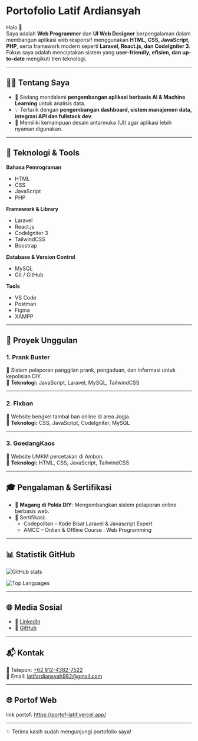 # Portofolio Latif Ardiansyah

Halo 👋  
Saya adalah **Web Programmer** dan **UI Web Designer** berpengalaman dalam membangun aplikasi web responsif menggunakan **HTML, CSS, JavaScript, PHP**, serta framework modern seperti **Laravel, React.js, dan CodeIgniter 3**.  
Fokus saya adalah menciptakan sistem yang **user-friendly, efisien, dan up-to-date** mengikuti tren teknologi.

---

## 👨‍💻 Tentang Saya
- 🌱 Sedang mendalami **pengembangan aplikasi berbasis AI & Machine Learning** untuk analisis data.  
- 💡 Tertarik dengan **pengembangan dashboard, sistem manajemen data, integrasi API dan fullstack dev**.  
- 🎨 Memiliki kemampuan desain antarmuka (UI) agar aplikasi lebih nyaman digunakan.  
 
---
## 🚀 Teknologi & Tools

**Bahasa Pemrograman**
- HTML  
- CSS  
- JavaScript  
- PHP

**Framework & Library**
- Laravel  
- React.js  
- CodeIgniter 3  
- TailwindCSS
- Boostrap

**Database & Version Control**
- MySQL  
- Git / GitHub  

**Tools**
- VS Code  
- Postman  
- Figma
- XAMPP

---

## 📌 Proyek Unggulan

### 1. Prank Buster
📖 Sistem pelaporan panggilan prank, pengaduan, dan informasi untuk kepolisian DIY.  
🔧 **Teknologi:** JavaScript, Laravel, MySQL, TailwindCSS  

---

### 2. Fixban
📖 Website bengkel tambal ban online di area Jogja.  
🔧 **Teknologi:** CSS, JavaScript, CodeIgniter, MySQL  

---

### 3. GoedangKaos
📖 Website UMKM percetakan di Ambon.  
🔧 **Teknologi:** HTML, CSS, JavaScript, TailwindCSS  

---

## 🎓 Pengalaman & Sertifikasi
- 💼 **Magang di Polda DIY**: Mengembangkan sistem pelaporan online berbasis web.  
- 📜 Sertifikasi:  
  - Codepolitan – Kode Bisat Laravel & Javascript Expert  
  - AMCC – Onlien & Offline Course : Web Programming 

---

## 📊 Statistik GitHub

![GitHub stats](https://github-readme-stats.vercel.app/api?username=tippoart&show_icons=true&theme=tokyonight&count_private=true)  

![Top Languages](https://github-readme-stats.vercel.app/api/top-langs/?username=tippoart&layout=compact&theme=tokyonight)

---

## 🌐 Media Sosial
- 💼 [LinkedIn](https://www.linkedin.com/in/latif-ardiansyah-608ab1273/)  
- 🐙 [GitHub](https://github.com/latifardiansyah)  

---

## 📬 Kontak
📱 Telepon: [+62 812-4382-7522](tel:+6281243827522)  
📧 Email: [latifardiansyah982@gmail.com](mailto:latifardiansyah982@gmail.com)  

---

## 🌐 Portof Web
  link portof: https://portof-latif.vercel.app/  
  
---

✨ Terima kasih sudah mengunjungi portofolio saya!
